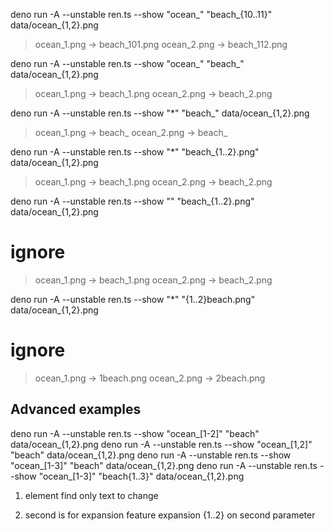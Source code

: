 deno run -A --unstable ren.ts --show "ocean_" "beach_{10..11}" data/ocean_{1,2}.png

> ocean_1.png -> beach_101.png
> ocean_2.png -> beach_112.png

deno run -A --unstable ren.ts --show "ocean_" "beach_" data/ocean_{1,2}.png

> ocean_1.png -> beach_1.png
> ocean_2.png -> beach_2.png

deno run -A --unstable ren.ts --show "*" "beach_" data/ocean_{1,2}.png

> ocean_1.png -> beach_
> ocean_2.png -> beach_

deno run -A --unstable ren.ts --show "*" "beach_{1..2}.png" data/ocean_{1,2}.png

> ocean_1.png -> beach_1.png
> ocean_2.png -> beach_2.png


deno run -A --unstable ren.ts --show "" "beach_{1..2}.png" data/ocean_{1,2}.png

# ignore
> ocean_1.png -> beach_1.png
> ocean_2.png -> beach_2.png

deno run -A --unstable ren.ts --show "*" "{1..2}beach.png" data/ocean_{1,2}.png

# ignore
> ocean_1.png -> 1beach.png
> ocean_2.png -> 2beach.png


## Advanced examples


deno run -A --unstable ren.ts --show "ocean_[1-2]" "beach" data/ocean_{1,2}.png
deno run -A --unstable ren.ts --show "ocean_[1,2]" "beach" data/ocean_{1,2}.png
deno run -A --unstable ren.ts --show "ocean_[1-3]" "beach" data/ocean_{1,2}.png
deno run -A --unstable ren.ts --show "ocean_[1-3]" "beach{1..3}" data/ocean_{1,2}.png





1. element find only text to change

2. second is for expansion
feature expansion {1..2} on second parameter